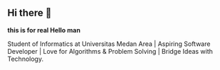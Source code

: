## Hi there 👋


**this is for real Hello man**

Student of Informatics at Universitas Medan Area | Aspiring Software Developer | Love for Algorithms & Problem Solving | Bridge Ideas with Technology.

